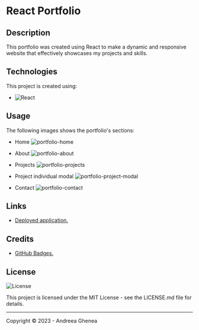 # React Portfolio


## Description

This portfolio was created using React to make a dynamic and responsive website that effectively showcases my projects and skills.


## Technologies
This project is created using:

* ![React](https://img.shields.io/badge/react-%2320232a.svg?style=for-the-badge&logo=react&logoColor=%2361DAFB)


## Usage

The following images shows the portfolio's sections:

* Home
![portfolio-home](/statis/media/portfolio-home.png)

* About
![portfolio-about](statis/media/portfolio-about.png)

* Projects
![portfolio-projects](statis/media/portfolio-projects.png)

* Project individual modal
![portfolio-project-modal](statis/media/portfolio-project-modal.png)

* Contact
![portfolio-contact](statis/media/portfolio-contact.png)



## Links

* [Deployed application.](https://agh911.github.io/AndreeaG-React-Portfolio/)


## Credits

* [GitHub Badges.](https://shields.io/)


## License

![License](https://img.shields.io/github/license/agh911/recipe-finder?color=informational&label=License)

This project is licensed under the MIT License - see the LICENSE.md file for details.


---

Copyright © 2023 - Andreea Ghenea
